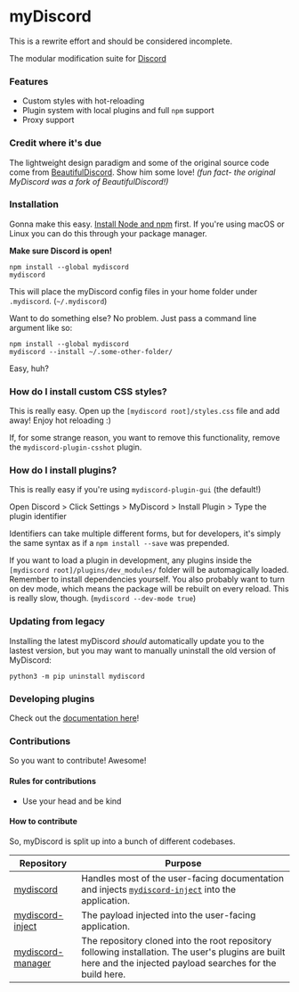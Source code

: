 # myDiscord

This is a rewrite effort and should be considered incomplete.

The modular modification suite for [Discord](https://discordapp.com)

### Features

* Custom styles with hot-reloading
* Plugin system with local plugins and full `npm` support
* Proxy support

### Credit where it's due

The lightweight design paradigm and some of the original source code come from [BeautifulDiscord](https://github.com/leovoel/BeautifulDiscord). Show him some love!
*(fun fact- the original MyDiscord was a fork of BeautifulDiscord!)*

### Installation

Gonna make this easy. [Install Node and npm](https://nodejs.org/en/download/) first. If you're using macOS or Linux you can do this through your package manager.

**Make sure Discord is open!**

```
npm install --global mydiscord
mydiscord
```

This will place the myDiscord config files in your home folder under `.mydiscord`. (`~/.mydiscord`)

Want to do something else? No problem. Just pass a command line argument like so:

```
npm install --global mydiscord
mydiscord --install ~/.some-other-folder/
```

Easy, huh?

### How do I install custom CSS styles?

This is really easy. Open up the `[mydiscord root]/styles.css` file and add away! Enjoy hot reloading :)

If, for some strange reason, you want to remove this functionality, remove the `mydiscord-plugin-csshot` plugin.

### How do I install plugins?

This is really easy if you're using `mydiscord-plugin-gui` (the default!)

Open Discord > Click Settings > MyDiscord > Install Plugin > Type the plugin identifier

Identifiers can take multiple different forms, but for developers, it's simply the same syntax as if a `npm install --save` was prepended.

If you want to load a plugin in development, any plugins inside the `[mydiscord root]/plugins/dev_modules/` folder will be automagically loaded. Remember to install dependencies yourself. You also probably want to turn on dev mode, which means the package will be rebuilt on every reload. This is really slow, though. (`mydiscord --dev-mode true`)

### Updating from legacy

Installing the latest myDiscord *should* automatically update you to the lastest version, but you may want to manually uninstall the old version of MyDiscord:

```
python3 -m pip uninstall mydiscord
```

### Developing plugins

Check out the [documentation here](docs/developing/DEVELOPING.md)!

### Contributions

So you want to contribute! Awesome!

#### Rules for contributions

* Use your head and be kind

#### How to contribute

So, myDiscord is split up into a bunch of different codebases.

| Repository                                                             | Purpose                                                                                                                                                        |
|------------------------------------------------------------------------|----------------------------------------------------------------------------------------------------------------------------------------------------------------|
| [mydiscord](https://github.com/justinoboyle/mydiscord)                 | Handles most of the user-facing documentation and injects [`mydiscord-inject`](https://github.com/justinoboyle/mydiscord-inject) into the application.         |
| [mydiscord-inject](https://github.com/justinoboyle/mydiscord-inject)   | The payload injected into the user-facing application.                                                                                                         |
| [mydiscord-manager](https://github.com/justinoboyle/mydiscord-manager) | The repository cloned into the root repository following installation. The user's plugins are built here and the injected payload searches for the build here. |